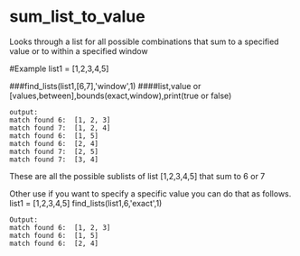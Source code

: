 # sum_list_to_value
Looks through a list for all possible combinations that sum to a specified value or to within a specified window

#Example
list1 = [1,2,3,4,5]

###find_lists(list1,[6,7],'window',1)
####list,value or [values,between],bounds(exact,window),print(true or false)
```
output:
match found 6:  [1, 2, 3]
match found 7:  [1, 2, 4]
match found 6:  [1, 5]
match found 6:  [2, 4]
match found 7:  [2, 5]
match found 7:  [3, 4]
```
These are all the possible sublists of list [1,2,3,4,5] that sum to 6 or 7

Other use if you want to specify a specific value you can do that as follows.
list1 = [1,2,3,4,5]
find_lists(list1,6,'exact',1)
```
Output:
match found 6:  [1, 2, 3]
match found 6:  [1, 5]
match found 6:  [2, 4]
```
